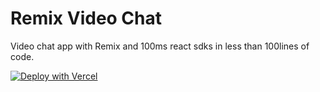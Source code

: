 # Remix Video Chat

Video chat app with Remix and 100ms react sdks in less than 100lines of code.

[![Deploy with Vercel](https://vercel.com/button)](https://vercel.com/new/clone?repository-url=https%3A%2F%2Fgithub.com%2FDeep-Codes%2Fremix-video-chat&env=HMS_TOKEN_ENDPOINT&envDescription=Token%20endpoint%20can%20be%20found%20in%20developer%20section%20of%20100ms%20Dashboard.&envLink=https%3A%2F%2Fdashboard.100ms.live%2Fdeveloper)
